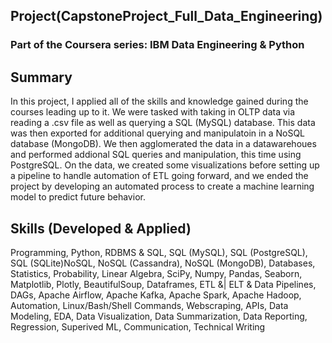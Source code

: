 ## Project(CapstoneProject_Full_Data_Engineering)
### Part of the Coursera series: IBM Data Engineering & Python
    
## Summary
In this project, I applied all of the skills and knowledge gained during the courses leading up to it.   We were tasked with taking in OLTP data via reading a .csv file as well as querying a SQL (MySQL) database.  This data was then exported for additional querying and manipulatoin in a NoSQL database (MongoDB).  We then agglomerated the data in a datawarehoues and performed addional SQL queries and manipulation, this time using PostgreSQL.  On the data, we created some visualizations before setting up a pipeline to handle automation of ETL going forward,  and we ended the project by developing an automated process to create a machine learning model to predict future behavior.

## Skills (Developed & Applied)
Programming, Python, RDBMS & SQL, SQL (MySQL), SQL (PostgreSQL), SQL (SQLite)NoSQL, NoSQL (Cassandra), NoSQL (MongoDB), Databases, Statistics, Probability, Linear Algebra, SciPy, Numpy, Pandas, Seaborn, Matplotlib, Plotly, BeautifulSoup, Dataframes, ETL &| ELT & Data Pipelines, DAGs, Apache Airflow, Apache Kafka, Apache Spark, Apache Hadoop, Automation, Linux/Bash/Shell Commands, Webscraping, APIs, Data Modeling, EDA, Data Visualization, Data Summarization, Data Reporting, Regression, Superived ML, Communication, Technical Writing
    